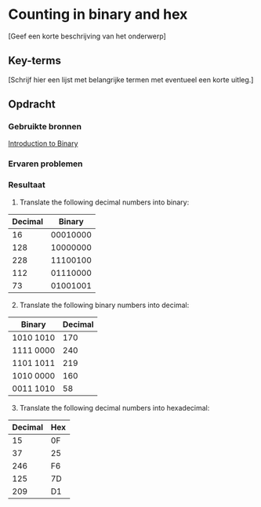 # Counting in binary and hex
[Geef een korte beschrijving van het onderwerp]

## Key-terms
[Schrijf hier een lijst met belangrijke termen met eventueel een korte uitleg.]

## Opdracht
### Gebruikte bronnen
[Introduction to Binary](https://www.cmu.edu/gelfand/lgc-educational-media/digital-education-modules/dem-documents/new-the-world-of-the-internet-handouts.pdf)

### Ervaren problemen

### Resultaat
1. Translate the following decimal numbers into binary:  

| Decimal | Binary    |
|---------|-----------|
| 16      | 00010000  |
| 128     | 10000000  |
| 228     | 11100100  |
| 112     | 01110000  |
| 73      | 01001001  |

2. Translate the following binary numbers into decimal:

| Binary    | Decimal |
|-----------|---------|
| 1010 1010 | 170     |
| 1111 0000 | 240     |
| 1101 1011 | 219     |
| 1010 0000 | 160     |
| 0011 1010 | 58      |

3. Translate the following decimal numbers into hexadecimal:

| Decimal | Hex |
|---------|-----|
| 15      | 0F  |
| 37      | 25  |
| 246     | F6  |
| 125     | 7D  |
| 209     | D1  |